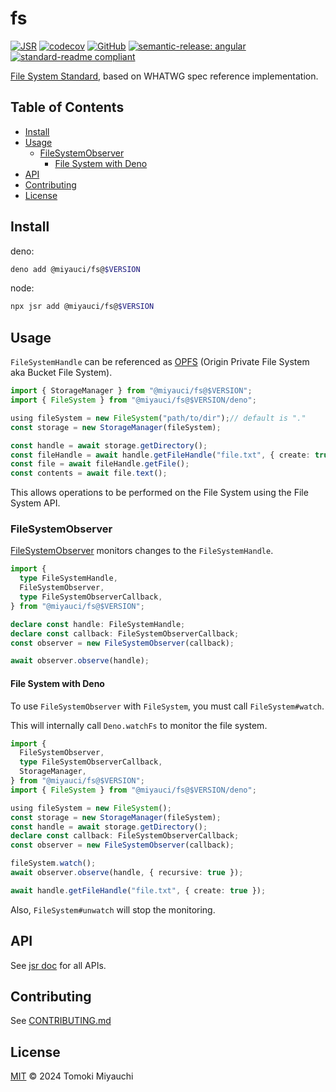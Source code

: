 # fs

[![JSR](https://jsr.io/badges/@miyauci/fs)](https://jsr.io/@miyauci/fs)
[![codecov](https://codecov.io/gh/TomokiMiyauci/fs/graph/badge.svg?token=KJNNOLNBOD)](https://codecov.io/gh/TomokiMiyauci/fs)
[![GitHub](https://img.shields.io/github/license/TomokiMiyauci/fs)](https://github.com/TomokiMiyauci/fs/blob/main/LICENSE)
[![semantic-release: angular](https://img.shields.io/badge/semantic--release-angular-e10079?logo=semantic-release)](https://github.com/semantic-release/semantic-release)
[![standard-readme compliant](https://img.shields.io/badge/readme%20style-standard-brightgreen.svg)](https://github.com/RichardLitt/standard-readme)

[File System Standard](https://whatpr.org/fs/165.html), based on WHATWG spec
reference implementation.

## Table of Contents <!-- omit in toc -->

- [Install](#install)
- [Usage](#usage)
  - [FileSystemObserver](#filesystemobserver)
    - [File System with Deno](#file-system-with-deno)
- [API](#api)
- [Contributing](#contributing)
- [License](#license)

## Install

deno:

```bash
deno add @miyauci/fs@$VERSION
```

node:

```bash
npx jsr add @miyauci/fs@$VERSION
```

## Usage

`FileSystemHandle` can be referenced as
[OPFS](https://developer.mozilla.org/en-US/docs/Web/API/File_System_API/Origin_private_file_system)
(Origin Private File System aka Bucket File System).

```ts
import { StorageManager } from "@miyauci/fs@$VERSION";
import { FileSystem } from "@miyauci/fs@$VERSION/deno";

using fileSystem = new FileSystem("path/to/dir");// default is "."
const storage = new StorageManager(fileSystem);

const handle = await storage.getDirectory();
const fileHandle = await handle.getFileHandle("file.txt", { create: true });
const file = await fileHandle.getFile();
const contents = await file.text();
```

This allows operations to be performed on the File System using the File System
API.

### FileSystemObserver

[FileSystemObserver](https://whatpr.org/fs/165.html#api-filesystemobserver)
monitors changes to the `FileSystemHandle`.

```ts
import {
  type FileSystemHandle,
  FileSystemObserver,
  type FileSystemObserverCallback,
} from "@miyauci/fs@$VERSION";

declare const handle: FileSystemHandle;
declare const callback: FileSystemObserverCallback;
const observer = new FileSystemObserver(callback);

await observer.observe(handle);
```

#### File System with Deno

To use `FileSystemObserver` with `FileSystem`, you must call `FileSystem#watch`.

This will internally call `Deno.watchFs` to monitor the file system.

```ts
import {
  FileSystemObserver,
  type FileSystemObserverCallback,
  StorageManager,
} from "@miyauci/fs@$VERSION";
import { FileSystem } from "@miyauci/fs@$VERSION/deno";

using fileSystem = new FileSystem();
const storage = new StorageManager(fileSystem);
const handle = await storage.getDirectory();
declare const callback: FileSystemObserverCallback;
const observer = new FileSystemObserver(callback);

fileSystem.watch();
await observer.observe(handle, { recursive: true });

await handle.getFileHandle("file.txt", { create: true });
```

Also, `FileSystem#unwatch` will stop the monitoring.

## API

See [jsr doc](https://jsr.io/@miyauci/fs) for all APIs.

## Contributing

See [CONTRIBUTING.md](CONTRIBUTING.md)

## License

[MIT](LICENSE) © 2024 Tomoki Miyauchi
